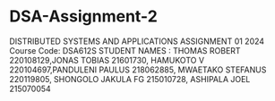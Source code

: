 # DSA-Assignment-2
DISTRIBUTED SYSTEMS AND APPLICATIONS ASSIGNMENT 01 2024  Course Code: DSA612S  STUDENT NAMES :  THOMAS ROBERT 220108129,JONAS TOBIAS 21601730, HAMUKOTO V 220104697,PANDULENI PAULUS 218062885, MWAETAKO STEFANUS 220119805, SHONGOLO JAKULA FG 215010728, ASHIPALA JOEL 215070054
